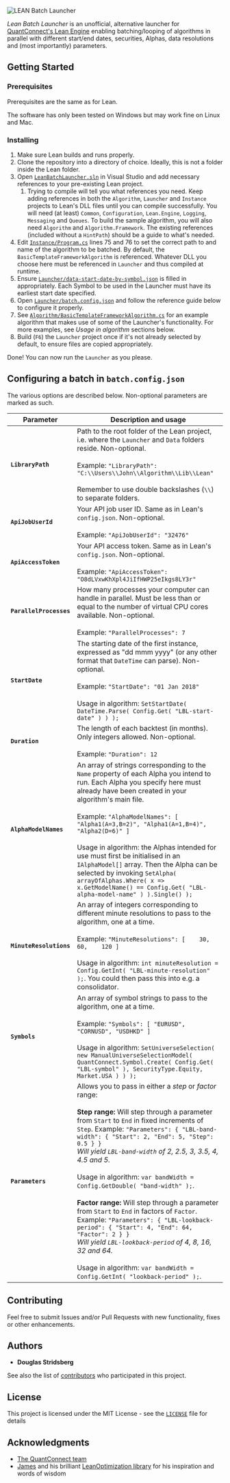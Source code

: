 ![LEAN Batch Launcher](https://user-images.githubusercontent.com/4928988/51481977-1fa4d080-1d8d-11e9-85f2-9ad344d95737.PNG)

*Lean Batch Launcher* is an unofficial, alternative launcher for [QuantConnect's Lean Engine](https://github.com/quantconnect/lean) enabling batching/looping of algorithms in parallel with different start/end dates, securities, Alphas, data resolutions and (most importantly) parameters.

## Getting Started

### Prerequisites

Prerequisites are the same as for Lean.

The software has only been tested on Windows but may work fine on Linux and Mac.

### Installing

1. Make sure Lean builds and runs properly.
1. Clone the repository into a directory of choice. Ideally, this is not a folder inside the Lean folder.
1. Open [`LeanBatchLauncher.sln`](LeanBatchLauncher.sln) in Visual Studio and add necessary references to your pre-existing Lean project.
   1. Trying to compile will tell you what references you need. Keep adding references in both the `Algorithm`, `Launcher` and `Instance` projects to Lean's DLL files until you can compile successfully. You will need (at least) `Common`, `Configuration`, `Lean.Engine`, `Logging`, `Messaging` and `Queues`. To build the sample algorithm, you will also need `Algorithm` and `Algorithm.Framework`. The existing references (included without a `HintPath`) should be a guide to what's needed.
1. Edit [`Instance/Program.cs`](Instance/Program.cs) lines 75 and 76 to set the correct path to and name of the algorithm to be batched. By default, the `BasicTemplateFrameworkAlgorithm` is referenced. Whatever DLL you choose here must be referenced in `Launcher` and thus compiled at runtime.
1. Ensure [`Launcher/data-start-date-by-symbol.json`](Launcher/data-start-date-by-symbol.json) is filled in appropriately. Each Symbol to be used in the Launcher must have its earliest start date specified.
1. Open [`Launcher/batch.config.json`](Launcher/batch.config.json) and follow the reference guide below to configure it properly.
1. See [`Algorithm/BasicTemplateFrameworkAlgorithm.cs`](Algorithm/BasicTemplateFrameworkAlgorithm.cs) for an example algorithm that makes use of some of the Launcher's functionality. For more examples, see *Usage in algorithm* sections below.
1. Build (`F6`) the `Launcher` project once if it's not already selected by default, to ensure files are copied appropriately.

Done! You can now run the `Launcher` as you please.

## Configuring a batch in `batch.config.json`

The various options are described below. Non-optional parameters are marked as such.

| Parameter | Description and usage |
|-------------------------|--------------------------------------------------------------------------------------------------------------------------------------------------------------------------------------------------------------------------------------------------------------------------------------------------------------------------------------------------------------------------------------------------------------------------------------------------------------------------------------------------------------------------------------------------------------------------------------------------------------------------------------------------------------------------------------------------------------------------------------------------------------------------------------|
| **`LibraryPath`** | Path to the root folder of the Lean project, i.e. where the `Launcher` and `Data` folders reside. Non-optional.<br><br> Example: `"LibraryPath": "C:\\Users\\John\\Algorithm\\Lib\\Lean"` <br> <br> Remember to use double backslashes (`\\`) to separate folders. |
| **`ApiJobUserId`** | Your API job user ID. Same as in Lean's `config.json`. Non-optional.<br><br> Example: `"ApiJobUserId": "32476"` |
| **`ApiAccessToken`** | Your API access token. Same as in Lean's `config.json`. Non-optional.<br><br> Example: `"ApiAccessToken": "O8dLVxwKhXpl4JiIfHWP25eIkgs8LY3r"` |
| **`ParallelProcesses`** | How many processes your computer can handle in parallel. Must be less than or equal to the number of virtual CPU cores available. Non-optional.<br><br> Example: `"ParallelProcesses": 7` |
| **`StartDate`** | The starting date of the first instance, expressed as "dd mmm yyyy" (or any other format that `DateTime` can parse). Non-optional.<br><br> Example: `"StartDate": "01 Jan 2018"` <br><br> Usage in algorithm: `SetStartDate( DateTime.Parse( Config.Get( "LBL-start-date" ) ) );` |
| **`Duration`** | The length of each backtest (in months). Only integers allowed. Non-optional.<br><br> Example: `"Duration": 12` |
| **`AlphaModelNames`** | An array of strings corresponding to the `Name` property of each Alpha you intend to run. Each Alpha you specify here must already have been created in your algorithm's main file. <br><br> Example: ``` "AlphaModelNames": [ "Alpha1(A=3,B=2)", "Alpha1(A=1,B=4)", "Alpha2(D=6)" ] ``` <br><br> Usage in algorithm: the Alphas intended for use must first be initialised in an `IAlphaModel[]` array. Then the Alpha can be selected by invoking `SetAlpha( arrayOfAlphas.Where( x => x.GetModelName() == Config.Get( "LBL-alpha-model-name" ) ).Single() );` |
| **`MinuteResolutions`** | An array of integers corresponding to different minute resolutions to pass to the algorithm, one at a time. <br><br> Example: ``` "MinuteResolutions": [    30,    60,    120 ] ``` <br><br> Usage in algorithm: `int minuteResolution = Config.GetInt( "LBL-minute-resolution" );`. You could then pass this into e.g. a consolidator. |
| **`Symbols`** | An array of symbol strings to pass to the algorithm, one at a time. <br><br> Example: ``` "Symbols": [ "EURUSD", "CORNUSD", "USDHKD" ] ``` <br><br> Usage in algorithm: `SetUniverseSelection( new ManualUniverseSelectionModel( QuantConnect.Symbol.Create( Config.Get( "LBL-symbol" ), SecurityType.Equity, Market.USA ) ) );` |
| **`Parameters`** | Allows you to pass in either a *step* or *factor* range: <br><br> **Step range:** Will step through a parameter from `Start` to `End` in fixed increments of `Step`. Example: ``` "Parameters": { "LBL-band-width": { "Start": 2, "End": 5, "Step": 0.5 } } ``` <br> *Will yield `LBL-band-width` of 2, 2.5, 3, 3.5, 4, 4.5 and 5.* <br> <br> Usage in algorithm: `var bandWidth = Config.GetDouble( "band-width" );`. <br> <br> **Factor range:** Will step through a parameter from `Start` to `End` in factors of `Factor`. Example: ``` "Parameters": { "LBL-lookback-period": { "Start": 4, "End": 64, "Factor": 2 } } ``` <br> *Will yield `LBL-lookback-period` of 4, 8, 16, 32 and 64.* <br> <br> Usage in algorithm: `var bandWidth = Config.GetInt( "lookback-period" );`. |

## Contributing

Feel free to submit Issues and/or Pull Requests with new functionality, fixes or other enhancements.

## Authors

* **Douglas Stridsberg**

See also the list of [contributors](https://github.com/Doggie52/Lean-Batch-Launcher/contributors) who participated in this project.

## License

This project is licensed under the MIT License - see the [`LICENSE`](LICENSE) file for details

## Acknowledgments

* [The QuantConnect team](https://www.quantconnect.com/)
* [James](https://github.com/jameschch) and his brilliant [LeanOptimization library](https://github.com/jameschch/LeanOptimization) for his inspiration and words of wisdom
